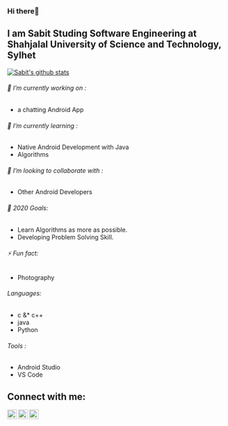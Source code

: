 ### Hi there👋

## I am Sabit Studing Software Engineering at Shahjalal University of Science and Technology, Sylhet    









 [![Sabit's github stats](https://github-readme-stats.vercel.app/api?username=SIB61&show_icons=true&theme=dark)](https://github.com/anuraghazra/github-readme-stats)

                                   
 ###### 🔭 I’m currently working on :                               
  - a chatting Android App
  
###### 🌱 I’m currently learning :                                                                     
  - Native Android Development with Java 
  - Algorithms 
  
###### 👯 I’m looking to collaborate with :
  - Other Android Developers 

###### 🥅 2020 Goals: 
  - Learn Algorithms as more as possible. 
  - Developing Problem Solving Skill.

###### ⚡ Fun fact: 
  - Photography 
  
###### Languages:
  - c &* c++
  - java 
  - Python
###### Tools :
  - Android Studio 
  - VS Code 
  

## Connect with me:

[<img align="left" alt="codeSTACKr | YouTube" width="22px" src="https://cdn.jsdelivr.net/npm/simple-icons@v3/icons/youtube.svg" />][youtube]
[<img align="left" alt="codeSTACKr | LinkedIn" width="22px" src="https://cdn.jsdelivr.net/npm/simple-icons@v3/icons/linkedin.svg" />][linkedin]
[<img align="left" alt="codeSTACKr | Instagram" width="22px" src="https://cdn.jsdelivr.net/npm/simple-icons@v3/icons/instagram.svg" />][instagram]

<br />




[youtube]: https://youtube.com/Tech_Life_Solutions
[instagram]: https://instagram.com/sabit__001
[linkedin]: https://www.linkedin.com/in/md-sabit-islam-bhuiya-55a7601ab/

